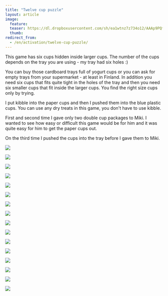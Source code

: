 ```yaml
---
title: "Twelve cup puzzle"
layout: article
image:
  feature:
  teaser: https://dl.dropboxusercontent.com/sh/ea1wtnz7z734o12/AAAp9PQfxZcYrtSNpPhF0nS4a/aktivointi/kuusi-kuppia-piilossa/DS39554-245px.jpg
  thumb:
redirect_from:
  - /en/activation/twelve-cup-puzzle/
---
```


This game has six cups hidden inside larger cups. The number of the cups depends on the tray you are using - my tray had six holes :)

You can buy those cardboard trays full of yogurt cups or you can ask for empty trays from your supermarket - at least in Finland. In addition you need six cups that fits quite tight in the holes of the tray and then you need six smaller cups that fit inside the larger cups. You find the right size cups only by trying.

I put kibble into the paper cups and then I pushed them into the blue plastic cups. You can use any dry treats in this game, you don't have to use kibble.

First and second time I gave only two double cup packages to Miki. I wanted to see how easy or difficult this game would be for him and it was quite easy for him to get the paper cups out.

On the third time I pushed the cups into the tray before I gave them to Miki.

[![](https://dl.dropboxusercontent.com/sh/ea1wtnz7z734o12/AAC5GgW11MdRgWia9Oq5K8NUa/aktivointi/kuusi-kuppia-piilossa/DS39478-800px.jpg)](https://dl.dropboxusercontent.com/sh/ea1wtnz7z734o12/AADXY3or5xLcQ4fvddVBARuLa/aktivointi/kuusi-kuppia-piilossa/DS39478.jpg)

[![](https://dl.dropboxusercontent.com/sh/ea1wtnz7z734o12/AACKx5aPdedG9XJln8YFoyYua/aktivointi/kuusi-kuppia-piilossa/DS39511-800px.jpg)](https://dl.dropboxusercontent.com/sh/ea1wtnz7z734o12/AACfWIav802nGlpx41fvDL5Oa/aktivointi/kuusi-kuppia-piilossa/DS39511.jpg)

[![](https://dl.dropboxusercontent.com/sh/ea1wtnz7z734o12/AAD38Eb3zY2SIz49LT3-ZUqXa/aktivointi/kuusi-kuppia-piilossa/DS39514-800px.jpg)](https://dl.dropboxusercontent.com/sh/ea1wtnz7z734o12/AABqaEbgMhm0F-8n1w5Zn-g0a/aktivointi/kuusi-kuppia-piilossa/DS39514.jpg)

[![](https://dl.dropboxusercontent.com/sh/ea1wtnz7z734o12/AAC6A8uLHvcbWxHl8FORFkjwa/aktivointi/kuusi-kuppia-piilossa/DS39537-800px.jpg)](https://dl.dropboxusercontent.com/sh/ea1wtnz7z734o12/AABaPz3Uq_n151_RaR1MszD-a/aktivointi/kuusi-kuppia-piilossa/DS39537.jpg)

[![](https://dl.dropboxusercontent.com/sh/ea1wtnz7z734o12/AAAk7SS8cqn4XenVFF_u7d0Aa/aktivointi/kuusi-kuppia-piilossa/DS39554-800px.jpg)](https://dl.dropboxusercontent.com/sh/ea1wtnz7z734o12/AABct_xAfso3Sw2PHFQ5lgKna/aktivointi/kuusi-kuppia-piilossa/DS39554.jpg)

[![](https://dl.dropboxusercontent.com/sh/ea1wtnz7z734o12/AAB2YVrv28pwVOC4gEagy-aYa/aktivointi/kuusi-kuppia-piilossa/DS39577-800px.jpg)](https://dl.dropboxusercontent.com/sh/ea1wtnz7z734o12/AABCcitsNglUxycPl4b3VHaBa/aktivointi/kuusi-kuppia-piilossa/DS39577.jpg)

[![](https://dl.dropboxusercontent.com/sh/ea1wtnz7z734o12/AACpXG370IeCpCYBOP519Fw3a/aktivointi/kuusi-kuppia-piilossa/DS39602-800px.jpg)](https://dl.dropboxusercontent.com/sh/ea1wtnz7z734o12/AAAjUq6pj92BxCoo9ZeSc911a/aktivointi/kuusi-kuppia-piilossa/DS39602.jpg)

[![](https://dl.dropboxusercontent.com/sh/ea1wtnz7z734o12/AACscwcDAgSrUIoou98iKlJea/aktivointi/kuusi-kuppia-piilossa/DS39604-800px.jpg)](https://dl.dropboxusercontent.com/sh/ea1wtnz7z734o12/AADquQMD-UX2-mQ8ruB7QoWVa/aktivointi/kuusi-kuppia-piilossa/DS39604.jpg)

[![](https://dl.dropboxusercontent.com/sh/ea1wtnz7z734o12/AACHRPvRUyPsglXTJCb4VI0Aa/aktivointi/kuusi-kuppia-piilossa/DS39623-800px.jpg)](https://dl.dropboxusercontent.com/sh/ea1wtnz7z734o12/AABBOfndtZEdgVt9soJ9JwNga/aktivointi/kuusi-kuppia-piilossa/DS39623.jpg)

[![](https://dl.dropboxusercontent.com/sh/ea1wtnz7z734o12/AADLKT6-6JCfmf8D5vw9tEBga/aktivointi/kuusi-kuppia-piilossa/DS39625-800px.jpg)](https://dl.dropboxusercontent.com/sh/ea1wtnz7z734o12/AADJgvBzr0R57SAuE4_gScBBa/aktivointi/kuusi-kuppia-piilossa/DS39625.jpg)

[![](https://dl.dropboxusercontent.com/sh/ea1wtnz7z734o12/AADXUDixyAEwx7P0QIpPt058a/aktivointi/kuusi-kuppia-piilossa/DS39675-800px.jpg)](https://dl.dropboxusercontent.com/sh/ea1wtnz7z734o12/AACfkRX0LaS2Dd5AFJevlwg_a/aktivointi/kuusi-kuppia-piilossa/DS39675.jpg)

[![](https://dl.dropboxusercontent.com/sh/ea1wtnz7z734o12/AAAjuGIUf1lpmkvGuYAwEHB8a/aktivointi/kuusi-kuppia-piilossa/DS39722-800px.jpg)](https://dl.dropboxusercontent.com/sh/ea1wtnz7z734o12/AAAc1feXtiYG4aKVLtlGHzT0a/aktivointi/kuusi-kuppia-piilossa/DS39722.jpg)

[![](https://dl.dropboxusercontent.com/sh/ea1wtnz7z734o12/AAB8Yre9xa3krTDSD7Ji_mdWa/aktivointi/kuusi-kuppia-piilossa/DS39751-800px.jpg)](https://dl.dropboxusercontent.com/sh/ea1wtnz7z734o12/AAAtc3fkyWhkaBJU7EuIqqpMa/aktivointi/kuusi-kuppia-piilossa/DS39751.jpg)

[![](https://dl.dropboxusercontent.com/sh/ea1wtnz7z734o12/AACN5Usb2EPzBLaszyhm_Twsa/aktivointi/kuusi-kuppia-piilossa/DS39770-800px.jpg)](https://dl.dropboxusercontent.com/sh/ea1wtnz7z734o12/AADsnUOBNAdtZ_4n3RRj2zPka/aktivointi/kuusi-kuppia-piilossa/DS39770.jpg)

[![](https://dl.dropboxusercontent.com/sh/ea1wtnz7z734o12/AAAwN22jrDMv0uQSLcC7ogbla/aktivointi/kuusi-kuppia-piilossa/DS39803-800px.jpg)](https://dl.dropboxusercontent.com/sh/ea1wtnz7z734o12/AAAMDiXvNGLJ-1h6hjyH3um-a/aktivointi/kuusi-kuppia-piilossa/DS39803.jpg)

[![](https://dl.dropboxusercontent.com/sh/ea1wtnz7z734o12/AABGz9fPkVp0IAdRKSousVNNa/aktivointi/kuusi-kuppia-piilossa/DS39839-800px.jpg)](https://dl.dropboxusercontent.com/sh/ea1wtnz7z734o12/AAA-HhCU2Mz71vxOtdsA-zT6a/aktivointi/kuusi-kuppia-piilossa/DS39839.jpg)
